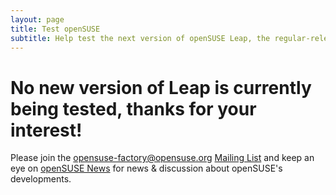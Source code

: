 ```yaml
---
layout: page
title: Test openSUSE
subtitle: Help test the next version of openSUSE Leap, the regular-release distribution for desktop PCs, laptops, and servers. 
---
```


# No new version of Leap is currently being tested, thanks for your interest!

Please join the opensuse-factory@opensuse.org [Mailing List](https://en.opensuse.org/openSUSE:Mailing_lists) and keep an eye on [openSUSE News](https://news.opensuse.org) for news & discussion about openSUSE's developments.

<!--
# Currently testing openSUSE Leap 42.2 Alpha 1

This is not a supported release. It is provided to help openSUSE testers find bugs before release.  
[Please report any issues you find in our Bugtracker.](https://en.opensuse.org/openSUSE:Submitting_bug_reports)

## Installation Media - Intel 64-bit (x86_64)

| Leap 42.2 Alpha 1 | Size | Download Method | Checksum |
| --------- | ---- | --------------- | -------- |
| DVD/USB Stick | 4.7GB | [Direct Link](http://download.opensuse.org/distribution/leap/42.2/iso/openSUSE-Leap-42.2-DVD-x86_64.iso) \| [BitTorrent](http://download.opensuse.org/distribution/leap/42.2/iso/openSUSE-Leap-42.2-DVD-x86_64.iso.torrent) \| [Metalink](http://download.opensuse.org/distribution/leap/42.2/iso/openSUSE-Leap-42.2-DVD-x86_64.iso.meta4) \| [Pick Mirror](http://download.opensuse.org/distribution/leap/42.2/iso/openSUSE-Leap-42.2-DVD-x86_64.iso?mirrorlist) | [SHA256](http://download.opensuse.org/distribution/leap/42.2/iso/openSUSE-Leap-42.2-DVD-x86_64.iso.sha256) |
| Network CD/USB Stick | 85MB | [Direct Link](http://download.opensuse.org/distribution/leap/42.2/iso/openSUSE-Leap-42.2-NET-x86_64.iso) \| [Metalink](http://download.opensuse.org/distribution/leap/42.2/iso/openSUSE-Leap-42.2-NET-x86_64.iso.meta4) \| [Pick Mirror](http://download.opensuse.org/distribution/leap/42.2/iso/openSUSE-Leap-42.2-NET-x86_64.iso?mirrorlist) | [SHA256](http://download.opensuse.org/distribution/leap/42.2/iso/openSUSE-Leap-42.2-NET-x86_64.iso.sha256) |

## Choosing which Media to Download

The DVD/USB Stick is typically recommended as it contains most of the packages available in the distribution and does not require a network connection during the installation.

The Network CD/USB Stick is recommended for users who have limited bandwidth on their internet connections, as it will only download the packages they choose to install, which is likely to be significantly less than 4.7GB.

## Easy ways to switch to openSUSE Leap

If you're already running openSUSE you can upgrade by booting from the DVD/USB and choosing upgrade, or carry out an 'Online Upgrade' in a few commands. [Online Upgrade Instructions.](https://en.opensuse.org/SDB:System_upgrade)

| From an older version or other Linux distro | From Windows | From OS X |
| --------------------- | ------------ | --------- |
| [How to burn a DVD on Linux.](https://en.opensuse.org/SDB:Download_help#Using_Linux) | [How to burn a DVD on Windows.](https://en.opensuse.org/SDB:Download_help#Using_Microsoft_Windows) | [How to burn a DVD on OS X.](https://en.opensuse.org/SDB:Download_help#Using_MacOS_X_.2810.3_and_above.29) |
| [How to create a bootable USB stick on Linux.](https://en.opensuse.org/SDB:Live_USB_stick) | [How to create a Bootable USB stick on Windows.](https://en.opensuse.org/SDB:Create_a_Live_USB_stick_using_Windows) | [How to create a bootable USB stick on OS X.](https://en.opensuse.org/SDB:Create_a_Live_USB_stick_using_Mac_OS_x) |

## Documentation

| openSUSE Startup Guide | Release Notes | License | Full Documentation |

## Verify your download before use

Many applications can verify the checksum of a download. To verify your download can be important as it verifies you really have got the ISO file you wanted to download and not some broken version. You could verify the file in the process of downloading. For example a checksum (SHA256) will be used automatically if you choose Metalink in the field above and use the add-on DownThemAll! in Firefox.

For each ISO, we offer a checksum file with the corresponding SHA256 sum. 

For extra security, you can use GPG to verify who signed those .sha256 files.  
It should be [**22C0 7BA5 3417 8CD0 2EFE 22AA B88B 2FD4 3DBD C284**](http://keyserver.opensuse.org/pks/lookup?search=0x3DBDC284&fingerprint=on&op=vindex).

For more help verifing your download please read [Checksums Help](https://en.opensuse.org/SDB:Download_help#Checksums).

## Recommended System Requirements

* 2 Ghz dual core processor or better
* 2 GB system memory
* Over 40GB of free hard drive space
* Either a DVD drive or USB port for the installation media
* Internet access is helpful, and required for the Network Installer

-->
